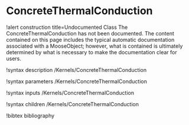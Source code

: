 <!-- MOOSE Documentation Stub: Remove this when content is added. -->

# ConcreteThermalConduction

!alert construction title=Undocumented Class
The ConcreteThermalConduction has not been documented. The content contained on this page includes the
typical automatic documentation associated with a MooseObject; however, what is contained is
ultimately determined by what is necessary to make the documentation clear for users.

!syntax description /Kernels/ConcreteThermalConduction

!syntax parameters /Kernels/ConcreteThermalConduction

!syntax inputs /Kernels/ConcreteThermalConduction

!syntax children /Kernels/ConcreteThermalConduction

!bibtex bibliography
